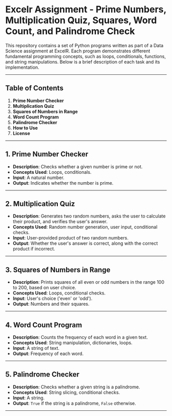 # Excelr Assignment - Prime Numbers, Multiplication Quiz, Squares, Word Count, and Palindrome Check

This repository contains a set of Python programs written as part of a Data Science assignment at ExcelR. Each program demonstrates different fundamental programming concepts, such as loops, conditionals, functions, and string manipulations. Below is a brief description of each task and its implementation.

---

## Table of Contents

1. **Prime Number Checker**
2. **Multiplication Quiz**
3. **Squares of Numbers in Range**
4. **Word Count Program**
5. **Palindrome Checker**
6. **How to Use**
7. **License**

---

## 1. Prime Number Checker

- **Description**: Checks whether a given number is prime or not.
- **Concepts Used**: Loops, conditionals.
- **Input**: A natural number.
- **Output**: Indicates whether the number is prime.

---

## 2. Multiplication Quiz

- **Description**: Generates two random numbers, asks the user to calculate their product, and verifies the user's answer.
- **Concepts Used**: Random number generation, user input, conditional checks.
- **Input**: User-provided product of two random numbers.
- **Output**: Whether the user's answer is correct, along with the correct product if incorrect.

---

## 3. Squares of Numbers in Range

- **Description**: Prints squares of all even or odd numbers in the range 100 to 200, based on user choice.
- **Concepts Used**: Loops, conditional checks.
- **Input**: User's choice ('even' or 'odd').
- **Output**: Numbers and their squares.

---

## 4. Word Count Program

- **Description**: Counts the frequency of each word in a given text.
- **Concepts Used**: String manipulation, dictionaries, loops.
- **Input**: A string of text.
- **Output**: Frequency of each word.

---

## 5. Palindrome Checker

- **Description**: Checks whether a given string is a palindrome.
- **Concepts Used**: String slicing, conditional checks.
- **Input**: A string.
- **Output**: `True` if the string is a palindrome, `False` otherwise.

---
